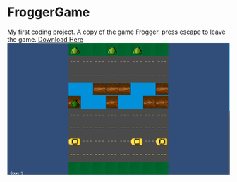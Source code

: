 # FroggerGame
 My first coding project. A copy of the game Frogger.
 press escape to leave the game. [Download Here](http://github.com)
![alt text](https://github.com/MatteoFlores/FroggerGame/blob/master/Frogger%20Screen%20shot.png)
